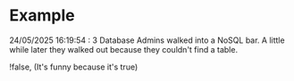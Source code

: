# Example

<!-- replace-with-date starts -->
24/05/2025 16:19:54 : 3 Database Admins walked into a NoSQL bar. A little while later they walked out because they couldn't find a table.
<!-- replace-with-date ends -->

<!-- replace-with-joke starts -->
!false, (It's funny because it's true)
<!-- replace-with-joke ends -->